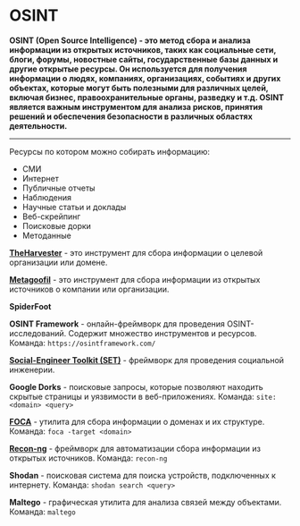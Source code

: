 # OSINT

**OSINT (Open Source Intelligence) - это метод сбора и анализа информации из открытых источников, таких как социальные сети, блоги, форумы, новостные сайты, государственные базы данных и другие открытые ресурсы. Он используется для получения информации о людях, компаниях, организациях, событиях и других объектах, которые могут быть полезными для различных целей, включая бизнес, правоохранительные органы, разведку и т.д. OSINT является важным инструментом для анализа рисков, принятия решений и обеспечения безопасности в различных областях деятельности.**

****

Ресурсы по котором можно собирать информацию:
* СМИ
* Интернет
* Публичные отчеты
* Наблюдения
* Научные статьи и доклады
* Веб-скрейпинг
* Поисковые дорки
* Методанные 

**[TheHarvester](TheHarvester.md)** - это инструмент для сбора информации о целевой организации или домене.

**[Metagoofil](Metagoofil.md)** - это инструмент для сбора информации из открытых источников о компании или организации. 

**SpiderFoot**

**OSINT Framework** - онлайн-фреймворк для проведения OSINT-исследований. Содержит множество инструментов и ресурсов. Команда: `https://osintframework.com/`

**[Social-Engineer Toolkit (SET)](SET.md)** - фреймворк для проведения социальной инженерии.

**Google Dorks** - поисковые запросы, которые позволяют находить скрытые страницы и уязвимости в веб-приложениях. Команда: `site:<domain> <query>`

**[FOCA](FOCA.md)** - утилита для сбора информации о доменах и их структуре. Команда: `foca -target <domain>`

**[Recon-ng](Recon-ng.md)** - фреймворк для автоматизации сбора информации из открытых источников. Команда: `recon-ng`

**Shodan** - поисковая система для поиска устройств, подключенных к интернету. Команда: `shodan search <query>`

**Maltego** - графическая утилита для анализа связей между объектами. Команда: `maltego`